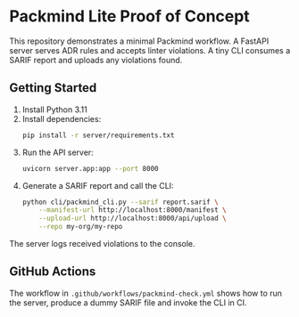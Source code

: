 # Packmind Lite Proof of Concept

This repository demonstrates a minimal Packmind workflow. A FastAPI server
serves ADR rules and accepts linter violations. A tiny CLI consumes a SARIF
report and uploads any violations found.

## Getting Started

1. Install Python 3.11
2. Install dependencies:
   ```bash
   pip install -r server/requirements.txt
   ```
3. Run the API server:
   ```bash
   uvicorn server.app:app --port 8000
   ```
4. Generate a SARIF report and call the CLI:
   ```bash
   python cli/packmind_cli.py --sarif report.sarif \
       --manifest-url http://localhost:8000/manifest \
       --upload-url http://localhost:8000/api/upload \
       --repo my-org/my-repo
   ```

The server logs received violations to the console.

## GitHub Actions

The workflow in `.github/workflows/packmind-check.yml` shows how to run the
server, produce a dummy SARIF file and invoke the CLI in CI.
